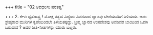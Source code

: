 +++
title = "02 ಅವಧರಿಸು ಪರತತ್ವ"

+++
2. ಕೇಳು ಧೃತರಾಷ್ಟ್ರ ! ಮೋಕ್ಷ ತತ್ವದ ವಿದ್ಯೆಯ ವಿವರವಾದ ಜ್ಞಾನವು ಬೇರೆಯವರಿಗೆ ತಿಳಿಯದು. ಅದು ಶ್ರೇಷ್ಠರಾದ ಮುನಿಗಳ ಕೃಪೆಯಿಂದಲೇ ತಿಳಿಯತಕ್ಕದ್ದು. ಬ್ರಹ್ಮ ಜ್ಞಾನದ ಉಪದೇಶವು ಅವರಿವರ ಬಾಯಿಂದ ಒದಗಿ ಬರುವುದೆ ? ಅದರ ರೀತಿ-ನೀತಿಗಳನ್ನು ಯಾರು ಬಲ್ಲರು.